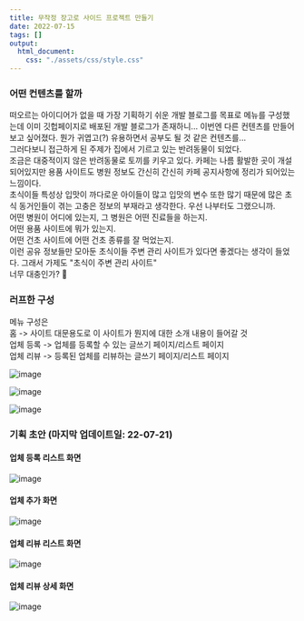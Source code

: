 ```yaml
---
title: 무작정 장고로 사이드 프로젝트 만들기
date: 2022-07-15
tags: []
output:
  html_document:
    css: "./assets/css/style.css"
---
```


### 어떤 컨텐츠를 할까   
떠오르는 아이디어가 없을 때 가장 기획하기 쉬운 개발 블로그를 목표로 메뉴를 구성했는데 이미 깃헙페이지로 배포된 개발 블로그가 존재하니... 이번엔 다른 컨텐츠를 만들어보고 싶어졌다. 뭔가 귀엽고(?) 유용하면서 공부도 될 것 같은 컨텐츠를...   
그러다보니 접근하게 된 주제가 집에서 기르고 있는 반려동물이 되었다.   
조금은 대중적이지 않은 반려동물로 토끼를 키우고 있다. 카페는 나름 활발한 곳이 개설되어있지만 용품 사이트도 병원 정보도 간신히 간신히 카페 공지사항에 정리가 되어있는 느낌이다.   
초식이들 특성상 입맛이 까다로운 아이들이 많고 입맛의 변수 또한 많기 때문에 많은 초식 동거인들이 겪는 고충은 정보의 부재라고 생각한다. 우선 나부터도 그랬으니까.   
어떤 병원이 어디에 있는지, 그 병원은 어떤 진료들을 하는지.   
어떤 용품 사이트에 뭐가 있는지.   
어떤 건초 사이트에 어떤 건초 종류를 잘 먹었는지.   
이런 공유 정보들만 모아둔 초식이들 주변 관리 사이트가 있다면 좋겠다는 생각이 들었다. 그래서 가제도 "초식이 주변 관리 사이트"   
너무 대충인가? 🤨   

### 러프한 구성
메뉴 구성은   
홈 -> 사이트 대문용도로 이 사이트가 뭔지에 대한 소개 내용이 들어갈 것      
업체 등록 -> 업체를 등록할 수 있는 글쓰기 페이지/리스트 페이지      
업체 리뷰 -> 등록된 업체를 리뷰하는 글쓰기 페이지/리스트 페이지       

![image](https://user-images.githubusercontent.com/24996316/179135264-f9f67c22-4dd1-4fc5-807e-9fb15c0a2843.png)


![image](https://user-images.githubusercontent.com/24996316/179135362-63804467-9652-41c9-9589-6e973dd9bcc9.png)


![image](https://user-images.githubusercontent.com/24996316/179135379-aa344d55-25ee-4f33-b4cb-48fd52f2858c.png)

### 기획 초안 (마지막 업데이트일: 22-07-21)   

#### 업체 등록 리스트 화면   
![image](https://user-images.githubusercontent.com/24996316/180135599-83278985-5a7c-422e-933a-82907cdf1092.png)

#### 업체 추가 화면   
![image](https://user-images.githubusercontent.com/24996316/180135564-2af8599d-acef-4640-bd9d-388f11398b0b.png)

#### 업체 리뷰 리스트 화면   
![image](https://user-images.githubusercontent.com/24996316/180135670-23ffad55-fa9f-43a3-9ab8-819ad6d431c4.png)

#### 업체 리뷰 상세 화면   
![image](https://user-images.githubusercontent.com/24996316/180135710-ec41ed64-08b9-4eaa-9e4c-69efcfb26242.png)

